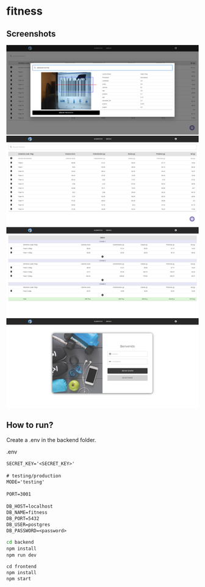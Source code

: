 # fitness

## Screenshots
 
![scanner](https://raw.githubusercontent.com/dajimenezriv/fitness/main/images/scanner.PNG)
![foods](https://raw.githubusercontent.com/dajimenezriv/fitness/main/images/foods.png)
![menu_details](https://raw.githubusercontent.com/dajimenezriv/fitness/main/images/menu_details.PNG)
![login](https://raw.githubusercontent.com/dajimenezriv/fitness/main/images/login.PNG)

## How to run?

Create a .env in the backend folder.

.env
```
SECRET_KEY='<SECRET_KEY>'

# testing/production
MODE='testing'

PORT=3001

DB_HOST=localhost
DB_NAME=fitness
DB_PORT=5432
DB_USER=postgres
DB_PASSWORD=<password>
```

```bash
cd backend
npm install
npm run dev
```

```
cd frontend
npm install
npm start
```
